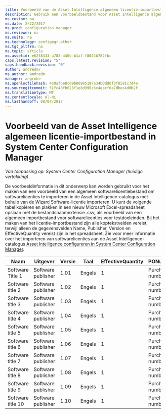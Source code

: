```yaml
---
title: Voorbeeld van de Asset Intelligence algemeen licentie-importbestand | Microsoft Docs
description: Gebruik een voorbeeldbestand voor Asset Intelligence algemene Licentieverklaring voor het importeren van softwarelicenties in System Center Configuration Manager.
ms.custom: na
ms.date: 2/22/2017
ms.prod: configuration-manager
ms.reviewer: na
ms.suite: na
ms.technology: configmgr-other
ms.tgt_pltfrm: na
ms.topic: article
ms.assetid: e6258333-a783-440b-b1af-f8023b782fbc
caps.latest.revision: "5"
caps.handback.revision: "0"
author: andredm7
ms.author: andredm
manager: angrobe
ms.openlocfilehash: 400afbe8c09b80985187a34b0dd0f3f8581c7d4e
ms.sourcegitcommit: 51fc48fb023f1e8d995c6c4eacfda7dbec4d0b2f
ms.translationtype: MT
ms.contentlocale: nl-NL
ms.lasthandoff: 08/07/2017
---
```

# <a name="example-asset-intelligence-general-license-import-file-in-system-center-configuration-manager"></a>Voorbeeld van de Asset Intelligence algemeen licentie-importbestand in System Center Configuration Manager

*Van toepassing op: System Center Configuration Manager (huidige vertakking)*

De voorbeeldinformatie in dit onderwerp kan worden gebruikt voor het maken van een voorbeeld van een algemeen softwarelicentiebestand om softwarelicenties te importeren in de Asset Intelligence-catalogus met behulp van de Wizard Software-licentie importeren. U kunt de volgende tabel kopiëren en plakken in een nieuw Microsoft Excel-spreadsheet opslaan met de bestandsnaamextensie .csv, als voorbeeld van een algemeen importbestand voor softwarelicenties voor testdoeleinden. Bij het maken van het licentie-importbestand zijn alle koptekstvelden vereist, terwijl alleen de gegevensvelden Name, Publisher, Version en EffectiveQuantity vereist zijn in het spreadsheet. Zie voor meer informatie over het importeren van softwarelicenties aan de Asset Intelligence-catalogus [Asset Intelligence configureren in System Center Configuration Manager](../../../../core/clients/manage/asset-intelligence/configuring-asset-intelligence.md).  

|Naam|Uitgever|Versie|Taal|EffectiveQuantity|PONumber|ResellerName|DateOfPurchase|SupportPurchased|SupportExpirationDate|Opmerkingen|  
|----------|---------------|-------------|--------------|-----------------------|--------------|------------------|--------------------|----------------------|---------------------------|--------------|  
|Software Title 1|Software publisher|1.01|Engels|1|Purchase number|Reseller name|10/10/2010|0|10/10/2012|Opmerking|  
|Software title 2|Software publisher|1.02|Engels|1|Purchase number|Reseller name|10/10/2010|0|10/10/2012|Opmerking|  
|Software title 3|Software publisher|1.03|Engels|1|Purchase number|Reseller name|10/10/2010|0|10/10/2012|Opmerking|  
|Software title 4|Software publisher|1.04|Engels|1|Purchase number|Reseller name|10/10/2010|0|10/10/2012|Opmerking|  
|Software title 5|Software publisher|1.05|Engels|1|Purchase number|Reseller name|10/10/2010|0|10/10/2012|Opmerking|  
|Software title 6|Software publisher|1.06|Engels|1|Purchase number|Reseller name|10/10/2010|0|10/10/2012|Opmerking|  
|Software title 7|Software publisher|1.07|Engels|1|Purchase number|Reseller name|10/10/2010|0|10/10/2012|Opmerking|  
|Software title 8|Software publisher|1.08|Engels|1|Purchase number|Reseller name|10/10/2010|0|10/10/2012|Opmerking|  
|Software title 9|Software publisher|1.09|Engels|1|Purchase number|Reseller name|10/10/2010|0|10/10/2012|Opmerking|  
|Software title 10|Software publisher|1.10|Engels|1|Purchase number|Reseller name|10/10/2010|0|10/10/2012|Opmerking|  
